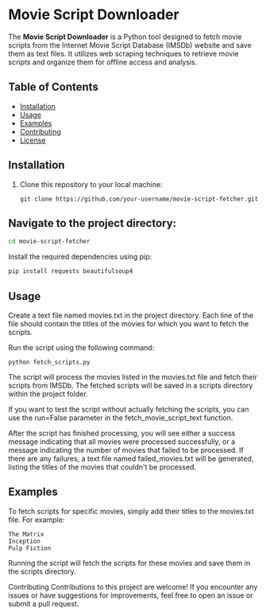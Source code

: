 # Movie Script Downloader

The **Movie Script Downloader** is a Python tool designed to fetch movie scripts from the Internet Movie Script Database (IMSDb) website and save them as text files. It utilizes web scraping techniques to retrieve movie scripts and organize them for offline access and analysis.

## Table of Contents

- [Installation](#installation)
- [Usage](#usage)
- [Examples](#examples)
- [Contributing](#contributing)
- [License](#license)

## Installation

1. Clone this repository to your local machine:

   ```shell
   git clone https://github.com/your-username/movie-script-fetcher.git
    ```
   
## Navigate to the project directory:

```sh
cd movie-script-fetcher
```

Install the required dependencies using pip:

```sh
pip install requests beautifulsoup4
```

## Usage
Create a text file named movies.txt in the project directory. Each line of the file should contain the titles of the movies for which you want to fetch the scripts.

Run the script using the following command:

```shell
python fetch_scripts.py
```

The script will process the movies listed in the movies.txt file and fetch their scripts from IMSDb. The fetched scripts will be saved in a scripts directory within the project folder.

If you want to test the script without actually fetching the scripts, you can use the run=False parameter in the fetch_movie_script_text function.

After the script has finished processing, you will see either a success message indicating that all movies were processed successfully, or a message indicating the number of movies that failed to be processed. If there are any failures, a text file named failed_movies.txt will be generated, listing the titles of the movies that couldn't be processed.

## Examples
To fetch scripts for specific movies, simply add their titles to the movies.txt file. For example:

```
The Matrix
Inception
Pulp Fiction
```

Running the script will fetch the scripts for these movies and save them in the scripts directory.

Contributing
Contributions to this project are welcome! If you encounter any issues or have suggestions for improvements, feel free to open an issue or submit a pull request.

